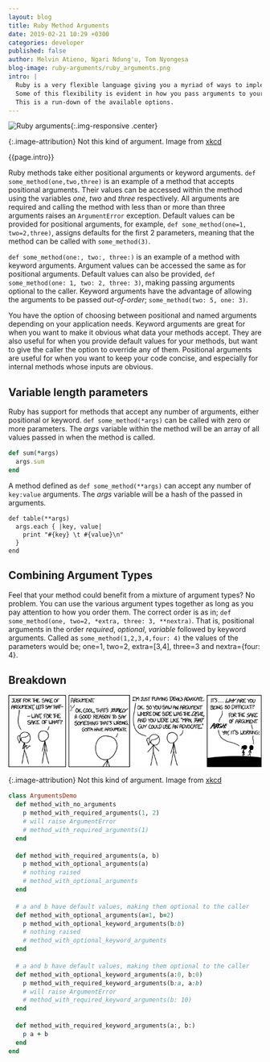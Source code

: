 ```yaml
---
layout: blog
title: Ruby Method Arguments
date: 2019-02-21 10:29 +0300
categories: developer
published: false
author: Melvin Atieno, Ngari Ndung'u, Tom Nyongesa
blog-image: ruby-arguments/ruby_arguments.png
intro: | 
  Ruby is a very flexible language giving you a myriad of ways to implement logic in your programs.
  Some of this flexibility is evident in how you pass arguments to your ruby methods/functions.
  This is a run-down of the available options.
---
```

![Ruby arguments](/assets/images/blog/{{page.blog-image}}){:.img-responsive .center}

{:.image-attribution}
Not this kind of argument. Image from [xkcd](https://xkcd.com/1432/)

{{page.intro}}

Ruby methods take either positional arguments or keyword arguments.
`def some_method(one,two,three)` is an example of a method that accepts positional arguments. Their values can be accessed within the method using the variables *one*, *two* and *three* respectively.
All arguments are required and calling the method with less than or more than three arguments raises an `ArgumentError` exception.
Default values can be provided for positional arguments, for example, `def some_method(one=1, two=2,three)`, assigns defaults for the first 2 parameters, meaning that the method can be called with `some_method(3)`.

`def some_method(one:, two:, three:)` is an example of a method with keyword arguments.
Argument values can be accessed the same as for positional arguments.
Default values can also be provided, `def some_method(one: 1, two: 2, three: 3)`, making passing arguments optional to the caller.
Keyword arguments have the advantage of allowing the arguments to be passed *out-of-order*; `some_method(two: 5, one: 3)`.

You have the option of choosing between positional and named arguments depending on your application needs.
Keyword arguments are great for when you want to make it obvious what data your methods accept.
They are also useful for when you provide default values for your methods, but want to give the caller the option to override any of them.
Positional arguments are useful for when you want to keep your code concise, and especially for internal methods whose inputs are obvious.

## Variable length parameters
Ruby has support for methods that accept any number of arguments, either positional or keyword.
`def some_method(*args)` can be called with zero or more parameters. The *args* variable within the method will be an array of all values passed in when the method is called.
``` ruby
def sum(*args)
  args.sum
end
```
A method defined as `def some_method(**args)` can accept any number of `key:value` arguments.
The *args* variable will be a hash of the passed in arguments.
```
def table(**args)
  args.each { |key, value|
    print "#{key} \t #{value}\n"
  }
end
```

## Combining Argument Types
Feel that your method could benefit from a mixture of argument types? No problem.
You can use the various argument types together as long as you pay attention to how you order them.
The correct order is as in; `def some_method(one, two=2, *extra, three: 3, **nextra)`.
That is, positional arguments in the order *required*, *optional*, *variable* followed by keyword arguments.
Called as `some_method(1,2,3,4,four: 4)` the values of the parameters would be; one=1, two=2, extra=[3,4], three=3 and nextra={four: 4}.

## Breakdown
![The sake of argument](/assets/images/blog/ruby-arguments/the_sake_of_argument.png)

{:.image-attribution}
Not this kind of argument. Image from [xkcd](https://xkcd.com/1432/)
``` ruby
class ArgumentsDemo
  def method_with_no_arguments
    p method_with_required_arguments(1, 2)
    # will raise ArgumentError
    # method_with_required_arguments(1)
  end

  def method_with_required_arguments(a, b)
    p method_with_optional_arguments(a)
    # nothing raised
    # method_with_optional_arguments
  end

  # a and b have default values, making them optional to the caller
  def method_with_optional_arguments(a=1, b=2)
    p method_with_optional_keyword_arguments(b:b)
    # nothing raised
    # method_with_optional_keyword_arguments
  end

  # a and b have default values, making them optional to the caller
  def method_with_optional_keyword_arguments(a:0, b:0)
    p method_with_required_keyword_arguments(b:a, a:b)
    # will raise ArgumentError
    # method_with_required_keyword_arguments(b: 10)
  end

  def method_with_required_keyword_arguments(a:, b:)
    p a + b
  end
end
```
